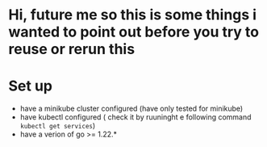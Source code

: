 # Hi, future me so this is some things i wanted to point out before you try to reuse or rerun this

# Set up

- have a minikube cluster configured (have only tested for minikube)
- have kubectl configured ( check it by ruuninght e following command `kubectl get services`)
- have a verion of go >= 1.22.\*
